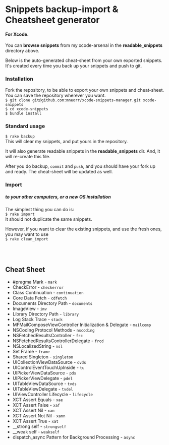 # Snippets backup-import & Cheatsheet generator
#### For Xcode.
You can __browse snippets__ from my xcode-arsenal in the __readable_snippets__ directory above.

Below is the auto-generated cheat-sheet from your own exported snippets.
It's created every time you back up your snippets and push to git.

### Installation
Fork the repository, to be able to export your own snippets and cheat-sheet. <br>
You can save the repository wherever you want. <br>
`$ git clone git@github.com:mneorr/xcode-snippets-manager.git xcode-snippets` <br>
`$ cd xcode-snippets` <br>
`$ bundle install`

### Standard usage
``$ rake backup`` <br>
This will clear my snippets, and put yours in the repository.

It will also generate readable snippets in the __readable_snippets__ dir.
And, it will re-create this file.

After you do backup, `commit` and `push`, and you should have your fork up and ready.
The cheat-sheet will be updated as well.

### Import
##### to your other computers, or a new OS installation
The simplest thing you can do is:
<br>
`$ rake import`
<br>
It should not duplicate the same snippets.

However, if you want to clear the existing snippets, and use the fresh ones, you may want to use <br>
`$ rake clean_import`

<br><br>

## Cheat Sheet
		
* #pragma Mark - `mark`
* CheckError - `checkerror`
* Class Continuation - `continuation`
* Core Data Fetch - `cdfetch`
* Documents Directory Path - `documents`
* ImageView - `imv`
* Library Directory Path - `library`
* Log Stack Trace - `stack`
* MFMailComposeViewController Initialization & Delegate - `mailcomp`
* NSCoding Protocol Methods - `nscoding`
* NSFetchedResultsController - `frc`
* NSFetchedResultsControllerDelegate - `frcd`
* NSLocalizedString - `nsl`
* Set Frame - `frame`
* Shared Singleton - `singleton`
* UICollectionViewDataSource - `cvds`
* UIControlEventTouchUpInside - `tu`
* UIPickerViewDataSource - `pds`
* UIPickerViewDelegate - `pdel`
* UITableViewDataSource - `tvds`
* UITableViewDelegate - `tvdel`
* UIViewController Lifecycle - `lifecycle`
* XCT Assert Equals - `xae`
* XCT Assert False - `xaf`
* XCT Assert Nil - `xan`
* XCT Assert Not Nil - `xann`
* XCT Assert True - `xat`
* __strong self - `strongself`
* __weak self - `weakself`
* dispatch_async Pattern for Background Processing - `async`
